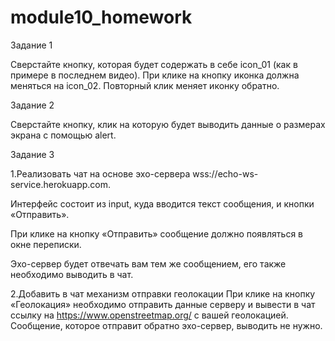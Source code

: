 # module10_homework
Задание 1

Сверстайте кнопку, которая будет содержать в себе icon_01 (как в примере в последнем видео). При клике на кнопку иконка должна меняться на icon_02. Повторный клик меняет иконку обратно.

Задание 2

Сверстайте кнопку, клик на которую будет выводить данные о размерах экрана с помощью alert.

Задание 3

1.Реализовать чат на основе эхо-сервера wss://echo-ws-service.herokuapp.com.

Интерфейс состоит из input, куда вводится текст сообщения, и кнопки «Отправить».

При клике на кнопку «Отправить» сообщение должно появляться в окне переписки.

Эхо-сервер будет отвечать вам тем же сообщением, его также необходимо выводить в чат.

2.Добавить в чат механизм отправки геолокации
При клике на кнопку «Геолокация» необходимо отправить данные серверу и вывести в чат ссылку на https://www.openstreetmap.org/ с вашей геолокацией.
Сообщение, которое отправит обратно эхо-сервер, выводить не нужно.
